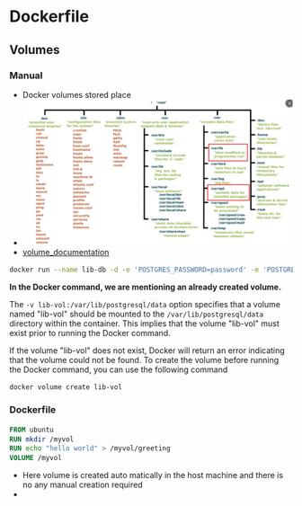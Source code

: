 # Dockerfile
## Volumes
### Manual
* Docker volumes stored place
* ![alt text](images/docker5.png)
* [volume_documentation](https://docs.docker.com/reference/dockerfile/#notes-about-specifying-volumes)
```sh
docker run --name lib-db -d -e 'POSTGRES_PASSWORD=password' -e 'POSTGRES_USER=lt' -e 'POSTGRES_DB=library' -v lib-vol:/var/lib/postgresql/data postgres:17
```
**In the Docker command, we are mentioning an already created volume.**

The `-v lib-vol:/var/lib/postgresql/data` option specifies that a volume named "lib-vol" should be mounted to the `/var/lib/postgresql/data` directory within the container. This implies that the volume "lib-vol" must exist prior to running the Docker command.

If the volume "lib-vol" does not exist, Docker will return an error indicating that the volume could not be found. To create the volume before running the Docker command, you can use the following command
```sh
docker volume create lib-vol
```
### Dockerfile
```Dockerfile
FROM ubuntu
RUN mkdir /myvol
RUN echo "hello world" > /myvol/greeting
VOLUME /myvol
```
* Here volume is created auto matically in the host machine and there is no any manual creation required
* 
